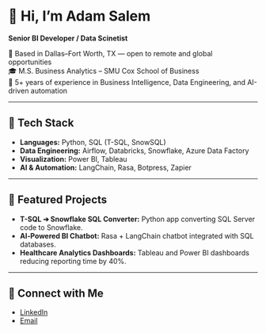 # 👋 Hi, I’m Adam Salem

**Senior BI Developer / Data Scinetist**

📍 Based in Dallas–Fort Worth, TX — open to remote and global opportunities  
🎓 M.S. Business Analytics – SMU Cox School of Business  
💼 5+ years of experience in Business Intelligence, Data Engineering, and AI-driven automation  

---

## 🔎 Tech Stack
- **Languages:** Python, SQL (T-SQL, SnowSQL)
- **Data Engineering:** Airflow, Databricks, Snowflake, Azure Data Factory
- **Visualization:** Power BI, Tableau
- **AI & Automation:** LangChain, Rasa, Botpress, Zapier

---

## 📌 Featured Projects
- **T-SQL ➔ Snowflake SQL Converter:** Python app converting SQL Server code to Snowflake.
- **AI‑Powered BI Chatbot:** Rasa + LangChain chatbot integrated with SQL databases.
- **Healthcare Analytics Dashboards:** Tableau and Power BI dashboards reducing reporting time by 40%.

---

## 📩 Connect with Me
- [LinkedIn](https://www.linkedin.com/in/adamsalemsmu)
- [Email](mailto:adamsalemsmu@gmail.com)
